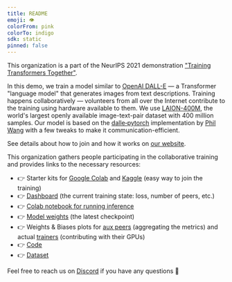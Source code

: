 ```yaml
---
title: README
emoji: 👁
colorFrom: pink
colorTo: indigo
sdk: static
pinned: false
---
```


<!-- The classes below are necessary for correct rendering -->
<div class="lg:col-span-3">
  <p class="mb-2">
    This organization is a part of the NeurIPS 2021 demonstration <u><a href="https://training-transformers-together.github.io/">"Training Transformers Together"</a></u>.
  </p>
  <p class="mb-2">
    In this demo, we train a model similar to <u><a target="_blank" href="https://openai.com/blog/dall-e/">OpenAI DALL-E</a></u> —
    a Transformer "language model" that generates images from text descriptions.
    Training happens collaboratively — volunteers from all over the Internet contribute to the training using hardware available to them.
    We use <u><a target="_blank" href="https://laion.ai/laion-400-open-dataset/">LAION-400M</a></u>,
    the world's largest openly available image-text-pair dataset with 400 million samples. Our model is based on
    the <u><a target="_blank" href="https://github.com/lucidrains/DALLE-pytorch">dalle‑pytorch</a></u> implementation
    by <u><a target="_blank" href="https://github.com/lucidrains">Phil Wang</a></u> with a few tweaks to make it communication-efficient.
  </p>
  <p class="mb-2">
    See details about how to join and how it works on <u><a target="_blank" href="https://training-transformers-together.github.io/">our website</a></u>.
  </p>
  <p class="mb-2">
    This organization gathers people participating in the collaborative training and provides links to the necessary resources:
  </p>
  <ul class="mb-2">
    <li>👉 Starter kits for <u><a target="_blank" href="https://colab.research.google.com/drive/1BqTWcfsvNQwQqqCRKMKp1_jvQ5L1BhCY?usp=sharing">Google Colab</a></u>    and <u><a target="_blank" href="https://www.kaggle.com/yhn112/training-transformers-together/">Kaggle</a></u> (easy way to join the training)</li>
    <li>👉 <u><a target="_blank" href="https://huggingface.co/spaces/training-transformers-together/Dashboard">Dashboard</a></u> (the current training state: loss, number of peers, etc.)</li>
    <li>👉 <u><a target="_blank" href="https://colab.research.google.com/drive/1Vkb-4nhEEH1a5vrKtpL4MTNiUTPdpPUl?usp=sharing">Colab notebook for running inference</a></u>
    <li>👉 <u><a target="_blank" href="https://huggingface.co/training-transformers-together/dalle-demo-v1">Model weights</a></u> (the latest checkpoint)</li></li>
    <li>👉 Weights & Biases plots for <u><a target="_blank" href="https://wandb.ai/learning-at-home/dalle-hivemind/runs/3l7q56ht">aux peers</a></u> (aggregating the metrics) and actual <u><a target="_blank" href="https://wandb.ai/learning-at-home/dalle-hivemind-trainers">trainers</a></u> (contributing with their GPUs)</li>
    <li>👉 <u><a target="_blank" href="https://github.com/learning-at-home/dalle-hivemind">Code</a></u></li>
    <li>👉 <u><a target="_blank" href="https://huggingface.co/datasets/laion/laion_100m_vqgan_f8">Dataset</a></u></li>
  </ul>
  <p class="mb-2">
    Feel free to reach us on <u><a target="_blank" href="https://discord.gg/uGugx9zYvN">Discord</a></u> if you have any questions 🙂
  </p>
</div>
